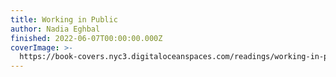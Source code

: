 ```yaml
---
title: Working in Public
author: Nadia Eghbal
finished: 2022-06-07T00:00:00.000Z
coverImage: >-
  https://book-covers.nyc3.digitaloceanspaces.com/readings/working-in-public-01.jpg
---
```

